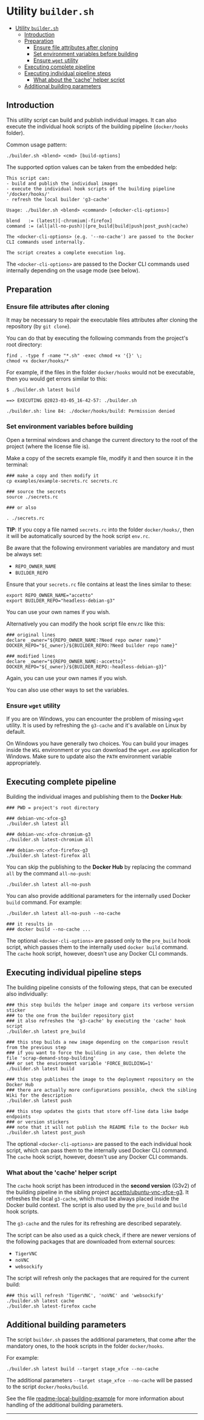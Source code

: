 # Utility `builder.sh`

- [Utility `builder.sh`](#utility-buildersh)
  - [Introduction](#introduction)
  - [Preparation](#preparation)
    - [Ensure file attributes after cloning](#ensure-file-attributes-after-cloning)
    - [Set environment variables before building](#set-environment-variables-before-building)
    - [Ensure `wget` utility](#ensure-wget-utility)
  - [Executing complete pipeline](#executing-complete-pipeline)
  - [Executing individual pipeline steps](#executing-individual-pipeline-steps)
    - [What about the 'cache' helper script](#what-about-the-cache-helper-script)
  - [Additional building parameters](#additional-building-parameters)

## Introduction

This utility script can build and publish individual images.
It can also execute the individual hook scripts of the building pipeline (`docker/hooks` folder).

Common usage pattern:

```shell
./builder.sh <blend> <cmd> [build-options]
```

The supported option values can be taken from the embedded help:

```shell
This script can:
- build and publish the individual images
- execute the individual hook scripts of the building pipeline '/docker/hooks/'
- refresh the local builder 'g3-cache'

Usage: ./builder.sh <blend> <command> [<docker-cli-options>]

blend   := (latest)[-chromium|-firefox]
command := (all|all-no-push)|(pre_build|build|push|post_push|cache)

The <docker-cli-options> (e.g. '--no-cache') are passed to the Docker CLI commands used internally.

The script creates a complete execution log.
```

The `<docker-cli-options>` are passed to the Docker CLI commands used internally depending on the usage mode (see below).

## Preparation

### Ensure file attributes after cloning

It may be necessary to repair the executable files attributes after cloning the repository (by `git clone`).

You can do that by executing the following commands from the project's root directory:

```shell
find . -type f -name "*.sh" -exec chmod +x '{}' \;
chmod +x docker/hooks/*
```

For example, if the files in the folder `docker/hooks` would not be executable, then you would get errors similar to this:

```shell
$ ./builder.sh latest build

==> EXECUTING @2023-03-05_16-42-57: ./builder.sh 

./builder.sh: line 84: ./docker/hooks/build: Permission denied
```

### Set environment variables before building

Open a terminal windows and change the current directory to the root of the project (where the license file is).

Make a copy of the secrets example file, modify it and then source it in the terminal:

```shell
### make a copy and then modify it
cp examples/example-secrets.rc secrets.rc

### source the secrets
source ./secrets.rc

### or also

. ./secrets.rc
```

**TIP**: If you copy a file named `secrets.rc` into the folder `docker/hooks/`, then it will be automatically sourced by the hook script `env.rc`.

Be aware that the following environment variables are mandatory and must be always set:

- `REPO_OWNER_NAME`
- `BUILDER_REPO`

Ensure that your `secrets.rc` file contains at least the lines similar to these:

```shell
export REPO_OWNER_NAME="accetto"
export BUILDER_REPO="headless-debian-g3"
```

You can use your own names if you wish.

Alternatively you can modify the hook script file env.rc like this:

```shell
### original lines
declare _owner="${REPO_OWNER_NAME:?Need repo owner name}"
DOCKER_REPO="${_owner}/${BUILDER_REPO:?Need builder repo name}"

### modified lines
declare _owner="${REPO_OWNER_NAME:-accetto}"
DOCKER_REPO="${_owner}/${BUILDER_REPO:-headless-debian-g3}"
```

Again, you can use your own names if you wish.

You can also use other ways to set the variables.

### Ensure `wget` utility

If you are on Windows, you can encounter the problem of missing `wget` utility.
It is used by refreshing the `g3-cache` and it's available on Linux by default.

On Windows you have generally two choices.
You can build your images inside the `WSL` environment or you can download the `wget.exe` application for Windows.
Make sure to update also the `PATH` environment variable appropriately.

## Executing complete pipeline

Building the individual images and publishing them to the **Docker Hub**:

```shell
### PWD = project's root directory

### debian-vnc-xfce-g3
./builder.sh latest all

### debian-vnc-xfce-chromium-g3
./builder.sh latest-chromium all

### debian-vnc-xfce-firefox-g3
./builder.sh latest-firefox all
```

You can skip the publishing to the **Docker Hub** by replacing the command `all` by the command `all-no-push`:

```shell
./builder.sh latest all-no-push
```

You can also provide additional parameters for the internally used Docker `build` command.
For example:

```shell
./builder.sh latest all-no-push --no-cache

### it results in
### docker build --no-cache ...
```

The optional `<docker-cli-options>` are passed only to the `pre_build` hook script, which passes them to the internally used `docker build` command.
The `cache` hook script, however, doesn't use any Docker CLI commands.

## Executing individual pipeline steps

The building pipeline consists of the following steps, that can be executed also individually:

```shell
### this step builds the helper image and compare its verbose version sticker
### to the one from the builder repository gist
### it also refreshes the 'g3-cache' by executing the 'cache' hook script
./builder.sh latest pre_build

### this step builds a new image depending on the comparison result from the previous step
### if you want to force the building in any case, then delete the file 'scrap-demand-stop-building'
### or set the environment variable 'FORCE_BUILDING=1'
./builder.sh latest build

### this step publishes the image to the deployment repository on the Docker Hub
### there are actually more configurations possible, check the sibling Wiki for the description
./builder.sh latest push

### this step updates the gists that store off-line data like badge endpoints
### or version stickers
### note that it will not publish the README file to the Docker Hub
./builder.sh latest post_push
```

The optional `<docker-cli-options>` are passed to the each individual hook script, which can pass them to the internally used Docker CLI command.
The `cache` hook script, however, doesn't use any Docker CLI commands.

### What about the 'cache' helper script

The `cache` hook script has been introduced in the **second version** (G3v2) of the building pipeline in the sibling project [accetto/ubuntu-vnc-xfce-g3][accetto-github-ubuntu-vnc-xfce-g3].
It refreshes the local `g3-cache`, which must be always placed inside the Docker build context.
The script is also used by the `pre_build` and `build` hook scripts.

The `g3-cache` and the rules for its refreshing are described separately.

The script can be also used as a quick check, if there are newer versions of the following packages that are downloaded from external sources:

- `TigerVNC`
- `noVNC`
- `websockify`

The script will refresh only the packages that are required for the current build:

```shell
### this will refresh 'TigerVNC', 'noVNC' and 'websockify'
./builder.sh latest cache
./builder.sh latest-firefox cache
```

## Additional building parameters

The script `builder.sh` passes the additional parameters, that come after the mandatory ones, to the hook scripts in the folder `docker/hooks`.

For example:

```shell
./builder.sh latest build --target stage_xfce --no-cache
```

The additional parameters `--target stage_xfce --no-cache` will be passed to the script `docker/hooks/build`.

See the file [readme-local-building-example][this-readme-local-building-example] for more information about handling of the additional building parameters.

***

[this-readme-local-building-example]: https://github.com/accetto/debian-vnc-xfce-g3/blob/master/readme-local-building-example.md

[accetto-github-ubuntu-vnc-xfce-g3]: https://github.com/accetto/ubuntu-vnc-xfce-g3

